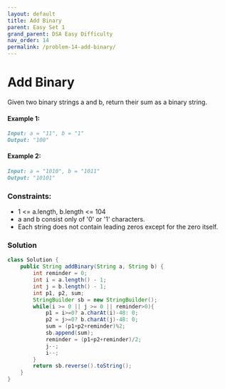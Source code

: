 ```yaml
---
layout: default
title: Add Binary
parent: Easy Set 1
grand_parent: DSA Easy Difficulty
nav_order: 14
permalink: /problem-14-add-binary/
---
```

# Add Binary

Given two binary strings a and b, return their sum as a binary string.

#### Example 1:
```markdown
Input: a = "11", b = "1"
Output: "100"
```
#### Example 2:
```markdown
Input: a = "1010", b = "1011"
Output: "10101"
```

### Constraints:
* 1 <= a.length, b.length <= 104
* a and b consist only of '0' or '1' characters.
* Each string does not contain leading zeros except for the zero itself.

### Solution
```java
class Solution {
    public String addBinary(String a, String b) {
        int reminder = 0;
        int i = a.length() - 1;
        int j = b.length() - 1;
        int p1, p2, sum;
        StringBuilder sb = new StringBuilder();
        while(i >= 0 || j >= 0 || reminder>0){
            p1 = i>=0? a.charAt(i)-48: 0;
            p2 = j>=0? b.charAt(j)-48: 0;
            sum = (p1+p2+reminder)%2;
            sb.append(sum);
            reminder = (p1+p2+reminder)/2;
            j--;
            i--;
        }
        return sb.reverse().toString();
    }
}
```